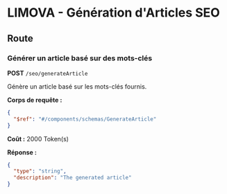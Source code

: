 # LIMOVA - Génération d'Articles SEO

## Route

### Générer un article basé sur des mots-clés
**POST** `/seo/generateArticle`

Génère un article basé sur les mots-clés fournis.

**Corps de requête :**
```json
{
  "$ref": "#/components/schemas/GenerateArticle"
}
```

**Coût :** 2000 Token(s)

**Réponse :**
```json
{
  "type": "string",
  "description": "The generated article"
}
``` 